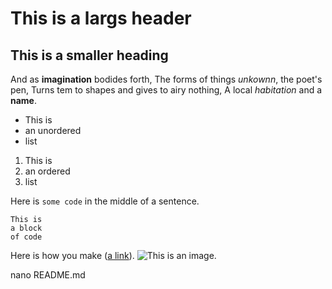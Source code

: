 # This is a largs header

## This is a smaller heading

And as **imagination** bodides forth,
The forms of things *unkownn*, the poet's pen,
Turns tem to shapes and gives to airy nothing,
A local *habitation* and a **name**.

- This is
- an unordered
- list

1. This is
2. an ordered
3. list

Here is `some code` in the middle of a sentence.

```
This is
a block
of code
```

Here is how you make ([a link](https://www.wikipedia.org/)).
![This is an image.](https://octodex.github.com/images/yaktocat.png)

nano README.md
